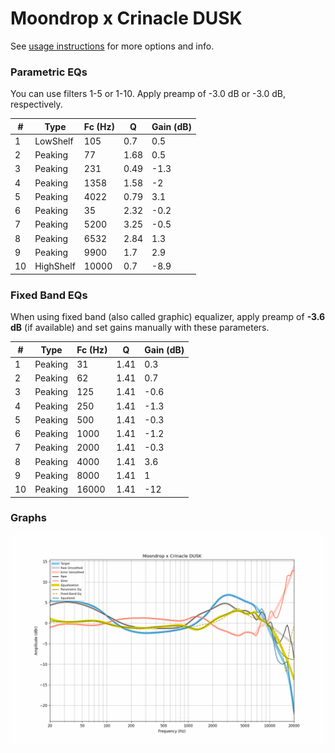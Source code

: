 # Moondrop x Crinacle DUSK
See [usage instructions](https://github.com/jaakkopasanen/AutoEq#usage) for more options and info.

### Parametric EQs
You can use filters 1-5 or 1-10. Apply preamp of -3.0 dB or -3.0 dB, respectively.

|   # | Type      |   Fc (Hz) |    Q |   Gain (dB) |
|-----|-----------|-----------|------|-------------|
|   1 | LowShelf  |       105 | 0.7  |         0.5 |
|   2 | Peaking   |        77 | 1.68 |         0.5 |
|   3 | Peaking   |       231 | 0.49 |        -1.3 |
|   4 | Peaking   |      1358 | 1.58 |        -2   |
|   5 | Peaking   |      4022 | 0.79 |         3.1 |
|   6 | Peaking   |        35 | 2.32 |        -0.2 |
|   7 | Peaking   |      5200 | 3.25 |        -0.5 |
|   8 | Peaking   |      6532 | 2.84 |         1.3 |
|   9 | Peaking   |      9900 | 1.7  |         2.9 |
|  10 | HighShelf |     10000 | 0.7  |        -8.9 |

### Fixed Band EQs
When using fixed band (also called graphic) equalizer, apply preamp of **-3.6 dB** (if available) and set gains manually with these parameters.

|   # | Type    |   Fc (Hz) |    Q |   Gain (dB) |
|-----|---------|-----------|------|-------------|
|   1 | Peaking |        31 | 1.41 |         0.3 |
|   2 | Peaking |        62 | 1.41 |         0.7 |
|   3 | Peaking |       125 | 1.41 |        -0.6 |
|   4 | Peaking |       250 | 1.41 |        -1.3 |
|   5 | Peaking |       500 | 1.41 |        -0.3 |
|   6 | Peaking |      1000 | 1.41 |        -1.2 |
|   7 | Peaking |      2000 | 1.41 |        -0.3 |
|   8 | Peaking |      4000 | 1.41 |         3.6 |
|   9 | Peaking |      8000 | 1.41 |         1   |
|  10 | Peaking |     16000 | 1.41 |       -12   |

### Graphs
![](./Moondrop%20x%20Crinacle%20DUSK.png)
